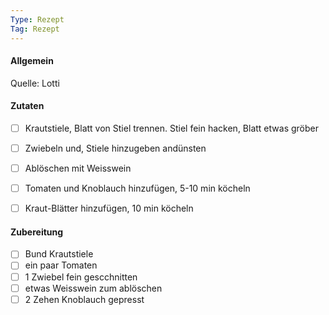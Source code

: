 ```yaml
---
Type: Rezept
Tag: Rezept
---
```


#### Allgemein
Quelle: Lotti

#### Zutaten
- [ ]  Krautstiele, Blatt von Stiel trennen. Stiel fein hacken, Blatt etwas gröber
- [ ] Zwiebeln und, Stiele hinzugeben andünsten
- [ ] Ablöschen mit Weisswein
- [ ] Tomaten und Knoblauch hinzufügen, 5-10 min köcheln
- [ ] Kraut-Blätter hinzufügen, 10 min köcheln


#### Zubereitung
- [ ]  Bund Krautstiele
- [ ] ein paar Tomaten
- [ ] 1 Zwiebel fein gescchnitten
- [ ] etwas Weisswein zum ablöschen
- [ ] 2 Zehen Knoblauch gepresst 